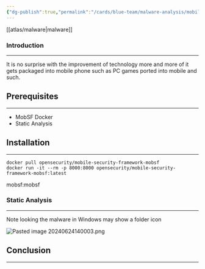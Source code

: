 ```yaml
---
{"dg-publish":true,"permalink":"/cards/blue-team/malware-analysis/mobile-malware-analysis/","tags":["malware"]}
---
```


[[atlas/malware\|malware]] 
### Introduction 
---
It is no surprise with the improvement of technology more and more of it gets packaged into mobile phone such as PC games ported into mobile and such.
## Prerequisites
---
- MobSF Docker
- Static Analysis
## Installation
---

```
docker pull opensecurity/mobile-security-framework-mobsf
docker run -it --rm -p 8000:8000 opensecurity/mobile-security-framework-mobsf:latest
```

mobsf:mobsf 
### Static Analysis
---
Note looking the malware in Windows may show a folder icon

![Pasted image 20240624140003.png](/img/user/cards/blue-team/malware-analysis/images/Pasted%20image%2020240624140003.png)


## Conclusion
---

